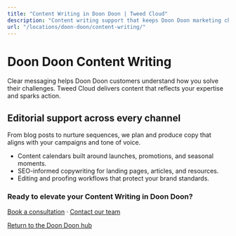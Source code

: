 ```yaml
---
title: "Content Writing in Doon Doon | Tweed Cloud"
description: "Content writing support that keeps Doon Doon marketing channels fresh."
url: "/locations/doon-doon/content-writing/"
---
```


# Doon Doon Content Writing

Clear messaging helps Doon Doon customers understand how you solve their challenges. Tweed Cloud delivers content that reflects your expertise and sparks action.

## Editorial support across every channel

From blog posts to nurture sequences, we plan and produce copy that aligns with your campaigns and tone of voice.

- Content calendars built around launches, promotions, and seasonal moments.
- SEO-informed copywriting for landing pages, articles, and resources.
- Editing and proofing workflows that protect your brand standards.

### Ready to elevate your Content Writing in Doon Doon?

[Book a consultation](/consultation/) · [Contact our team](/contact/)

[Return to the Doon Doon hub](/locations/doon-doon/)
